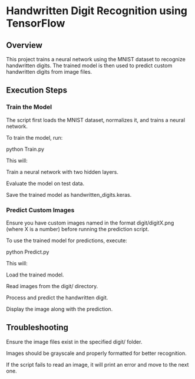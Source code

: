 # Handwritten Digit Recognition using TensorFlow

## Overview

This project trains a neural network using the MNIST dataset to recognize handwritten digits. The trained model is then used to predict custom handwritten digits from image files.

## Execution Steps

### Train the Model

The script first loads the MNIST dataset, normalizes it, and trains a neural network.

To train the model, run:

python Train.py

This will:

Train a neural network with two hidden layers.

Evaluate the model on test data.

Save the trained model as handwritten_digits.keras.

### Predict Custom Images

Ensure you have custom images named in the format digit/digitX.png (where X is a number) before running the prediction script.

To use the trained model for predictions, execute:

python Predict.py

This will:

Load the trained model.

Read images from the digit/ directory.

Process and predict the handwritten digit.

Display the image along with the prediction.

## Troubleshooting

Ensure the image files exist in the specified digit/ folder.

Images should be grayscale and properly formatted for better recognition.

If the script fails to read an image, it will print an error and move to the next one.
